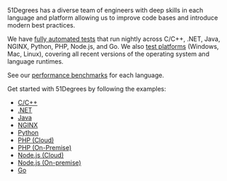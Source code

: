 51Degrees has a diverse team of engineers with deep skills in each language and platform allowing us to improve code bases and introduce modern best practices.

We have [fully automated tests](https://github.com/51degrees/common-ci/blob/main/DASHBOARD.md) that run nightly across C/C++, .NET, Java, NGINX, Python, PHP, Node.js, and Go. We also [test platforms]( https://51degrees.com/documentation/4.5_product_summaries__tested_versions.html) (Windows, Mac, Linux), covering all recent versions of the operating system and language runtimes.

See our [performance benchmarks]( https://51degrees.com/documentation/4.5/_product_summaries__benchmarks.html) for each language.

Get started with 51Degrees by following the examples:
- [C/C++]( https://github.com/51Degrees/device-detection-cxx/tree/main/examples)
- [.NET]( https://github.com/51Degrees/device-detection-dotnet-examples)
- [Java]( https://github.com/51Degrees/device-detection-java-examples)
- [NGINX]( https://github.com/51Degrees/device-detection-nginx/tree/main/examples)
- [Python]( https://github.com/51Degrees/device-detection-python/tree/main/fiftyone_devicedetection_examples)
- [PHP (Cloud)]( https://github.com/51Degrees/device-detection-php/tree/main/examples/cloud)
- [PHP (On-Premise)]( https://github.com/51Degrees/device-detection-php-onpremise/tree/main/examples/onpremise)
- [Node.js (Cloud)]( https://github.com/51Degrees/device-detection-node/tree/main/fiftyone.devicedetection.cloud/examples/cloud)
- [Node.js (On-premise)]( https://github.com/51Degrees/device-detection-node/tree/main/fiftyone.devicedetection.onpremise/examples/onpremise)
- [Go]( https://github.com/51Degrees/device-detection-examples-go)


